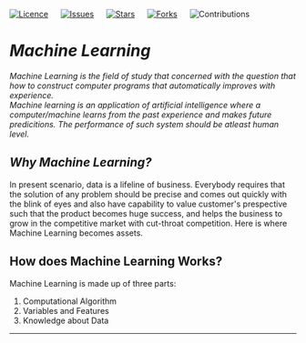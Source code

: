 [![Licence](https://img.shields.io/github/license/bishtanuj/Machine_Learning_Algorithms?style=for-the-badge)](./LICENSE) &emsp;
[![Issues](https://img.shields.io/github/issues/bishtanuj/Machine_Learning_Algorithms?style=for-the-badge)](./ISSUES) &emsp;
[![Stars](https://img.shields.io/github/stars/bishtanuj/Machine_Learning_Algorithms?style=for-the-badge)](./STARS) &emsp;
[![Forks](https://img.shields.io/github/forks/bishtanuj/Machine_Learning_Algorithms?style=for-the-badge)](./FORKS) &emsp;
![Contributions](https://img.shields.io/static/v1.svg?label=Contributions&message=Welcome&style=for-the-badge&color=green) 

# *Machine Learning*
*Machine Learning is the field of study that concerned with the question that how to construct computer programs that automatically improves with experience. <br>
Machine learning is an application of artificial intelligence where a computer/machine learns from the past experience and makes future predicitions. The performance of such system should be atleast human level.*

## _Why Machine Learning?_
In present scenario, data is a lifeline of business. Everybody requires that the solution of any problem should be precise and comes out quickly with the blink of eyes and also have capability to value customer's prespective such that the product becomes huge success, and helps the business to grow in the competitive market with cut-throat competition. Here is where Machine Learning becomes assets.

## How does Machine Learning Works?
Machine Learning is made up of three parts:
1. Computational Algorithm
2. Variables and Features
3. Knowledge about Data

---
